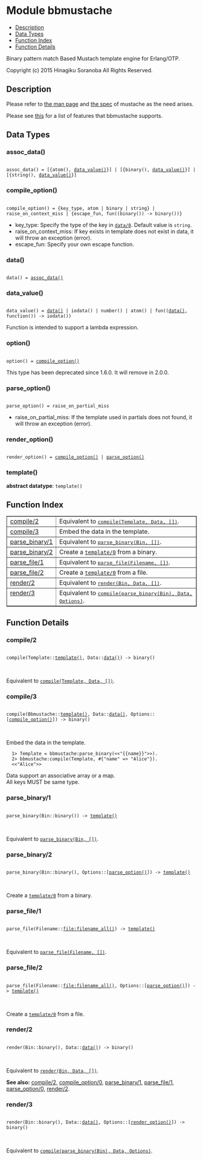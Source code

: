 

# Module bbmustache #
* [Description](#description)
* [Data Types](#types)
* [Function Index](#index)
* [Function Details](#functions)

Binary pattern match Based Mustach template engine for Erlang/OTP.

Copyright (c) 2015 Hinagiku Soranoba All Rights Reserved.

<a name="description"></a>

## Description ##

Please refer to [the man page](http://mustache.github.io/mustache.5.html) and [the spec](https://github.com/mustache/spec) of mustache as the need arises.<br />

Please see [this](../benchmarks/README.md) for a list of features that bbmustache supports.

<a name="types"></a>

## Data Types ##




### <a name="type-assoc_data">assoc_data()</a> ###


<pre><code>
assoc_data() = [{atom(), <a href="#type-data_value">data_value()</a>}] | [{binary(), <a href="#type-data_value">data_value()</a>}] | [{string(), <a href="#type-data_value">data_value()</a>}]
</code></pre>




### <a name="type-compile_option">compile_option()</a> ###


<pre><code>
compile_option() = {key_type, atom | binary | string} | raise_on_context_miss | {escape_fun, fun((binary()) -&gt; binary())}
</code></pre>

 - key_type: Specify the type of the key in [`data/0`](#data-0). Default value is `string`.
- raise_on_context_miss: If key exists in template does not exist in data, it will throw an exception (error).
- escape_fun: Specify your own escape function.



### <a name="type-data">data()</a> ###


<pre><code>
data() = <a href="#type-assoc_data">assoc_data()</a>
</code></pre>




### <a name="type-data_value">data_value()</a> ###


<pre><code>
data_value() = <a href="#type-data">data()</a> | iodata() | number() | atom() | fun((<a href="#type-data">data()</a>, function()) -&gt; iodata())
</code></pre>

 Function is intended to support a lambda expression.



### <a name="type-option">option()</a> ###


<pre><code>
option() = <a href="#type-compile_option">compile_option()</a>
</code></pre>

 This type has been deprecated since 1.6.0. It will remove in 2.0.0.



### <a name="type-parse_option">parse_option()</a> ###


<pre><code>
parse_option() = raise_on_partial_miss
</code></pre>

 - raise_on_partial_miss: If the template used in partials does not found, it will throw an exception (error).



### <a name="type-render_option">render_option()</a> ###


<pre><code>
render_option() = <a href="#type-compile_option">compile_option()</a> | <a href="#type-parse_option">parse_option()</a>
</code></pre>




### <a name="type-template">template()</a> ###


__abstract datatype__: `template()`

<a name="index"></a>

## Function Index ##


<table width="100%" border="1" cellspacing="0" cellpadding="2" summary="function index"><tr><td valign="top"><a href="#compile-2">compile/2</a></td><td>Equivalent to <a href="#compile-3"><tt>compile(Template, Data, [])</tt></a>.</td></tr><tr><td valign="top"><a href="#compile-3">compile/3</a></td><td>Embed the data in the template.</td></tr><tr><td valign="top"><a href="#parse_binary-1">parse_binary/1</a></td><td>Equivalent to <a href="#parse_binary-2"><tt>parse_binary(Bin, [])</tt></a>.</td></tr><tr><td valign="top"><a href="#parse_binary-2">parse_binary/2</a></td><td>Create a <a href="#template-0"><code>template/0</code></a> from a binary.</td></tr><tr><td valign="top"><a href="#parse_file-1">parse_file/1</a></td><td>Equivalent to <a href="#parse_file-2"><tt>parse_file(Filename, [])</tt></a>.</td></tr><tr><td valign="top"><a href="#parse_file-2">parse_file/2</a></td><td>Create a <a href="#template-0"><code>template/0</code></a> from a file.</td></tr><tr><td valign="top"><a href="#render-2">render/2</a></td><td>Equivalent to <a href="#render-3"><tt>render(Bin, Data, [])</tt></a>.</td></tr><tr><td valign="top"><a href="#render-3">render/3</a></td><td>Equivalent to <a href="#compile-3"><tt>compile(parse_binary(Bin), Data, Options)</tt></a>.</td></tr></table>


<a name="functions"></a>

## Function Details ##

<a name="compile-2"></a>

### compile/2 ###

<pre><code>
compile(Template::<a href="#type-template">template()</a>, Data::<a href="#type-data">data()</a>) -&gt; binary()
</code></pre>
<br />

Equivalent to [`compile(Template, Data, [])`](#compile-3).

<a name="compile-3"></a>

### compile/3 ###

<pre><code>
compile(Bbmustache::<a href="#type-template">template()</a>, Data::<a href="#type-data">data()</a>, Options::[<a href="#type-compile_option">compile_option()</a>]) -&gt; binary()
</code></pre>
<br />

Embed the data in the template.

```
  1> Template = bbmustache:parse_binary(<<"{{name}}">>).
  2> bbmustache:compile(Template, #{"name" => "Alice"}).
  <<"Alice">>
```

Data support an associative array or a map. <br />
All keys MUST be same type.

<a name="parse_binary-1"></a>

### parse_binary/1 ###

<pre><code>
parse_binary(Bin::binary()) -&gt; <a href="#type-template">template()</a>
</code></pre>
<br />

Equivalent to [`parse_binary(Bin, [])`](#parse_binary-2).

<a name="parse_binary-2"></a>

### parse_binary/2 ###

<pre><code>
parse_binary(Bin::binary(), Options::[<a href="#type-parse_option">parse_option()</a>]) -&gt; <a href="#type-template">template()</a>
</code></pre>
<br />

Create a [`template/0`](#template-0) from a binary.

<a name="parse_file-1"></a>

### parse_file/1 ###

<pre><code>
parse_file(Filename::<a href="file.md#type-filename_all">file:filename_all()</a>) -&gt; <a href="#type-template">template()</a>
</code></pre>
<br />

Equivalent to [`parse_file(Filename, [])`](#parse_file-2).

<a name="parse_file-2"></a>

### parse_file/2 ###

<pre><code>
parse_file(Filename::<a href="file.md#type-filename_all">file:filename_all()</a>, Options::[<a href="#type-parse_option">parse_option()</a>]) -&gt; <a href="#type-template">template()</a>
</code></pre>
<br />

Create a [`template/0`](#template-0) from a file.

<a name="render-2"></a>

### render/2 ###

<pre><code>
render(Bin::binary(), Data::<a href="#type-data">data()</a>) -&gt; binary()
</code></pre>
<br />

Equivalent to [`render(Bin, Data, [])`](#render-3).

__See also:__ [compile/2](#compile-2), [compile_option/0](#compile_option-0), [parse_binary/1](#parse_binary-1), [parse_file/1](#parse_file-1), [parse_option/0](#parse_option-0), [render/2](#render-2).

<a name="render-3"></a>

### render/3 ###

<pre><code>
render(Bin::binary(), Data::<a href="#type-data">data()</a>, Options::[<a href="#type-render_option">render_option()</a>]) -&gt; binary()
</code></pre>
<br />

Equivalent to [`compile(parse_binary(Bin), Data, Options)`](#compile-3).

